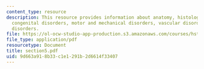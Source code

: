 ```yaml
---
content_type: resource
description: This resource provides information about anatomy, histology, physiology,
  congenital disorders, motor and mechanical disorders, vascular disorders, and inflammatory
  disorders.
file: https://ol-ocw-studio-app-production.s3.amazonaws.com/courses/hst-121-gastroenterology-fall-2005/9d663a918b33c1e1291b2d6614f33407_section5.pdf
file_type: application/pdf
resourcetype: Document
title: section5.pdf
uid: 9d663a91-8b33-c1e1-291b-2d6614f33407
---
```


